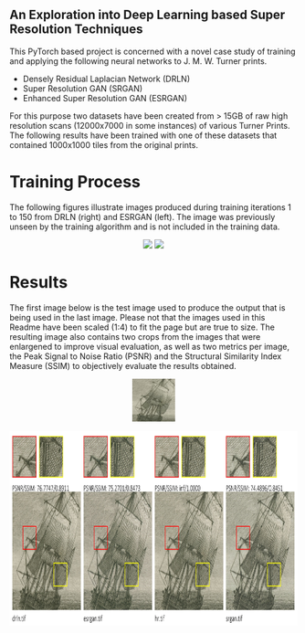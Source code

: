 ## An Exploration into Deep Learning based Super Resolution Techniques

This PyTorch based project is concerned with a novel case study of training and applying the following neural networks to  J. M. W. Turner prints.

* Densely Residual Laplacian Network (DRLN)
* Super Resolution GAN (SRGAN)
* Enhanced Super Resolution GAN (ESRGAN)

For this purpose two datasets have been created from > 15GB of raw high resolution scans (12000x7000 in some instances) of various Turner Prints. The following results have been trained with one of these datasets that contained 1000x1000 tiles from the original prints.

# Training Process

The following figures illustrate images produced during training iterations 1 to 150 from DRLN (right) and ESRGAN (left). The image was previously unseen by the training algorithm and is not included in the training data. 
<p align="center">
  <img src="preview/esrgan_training.gif">
  <img src="preview/drln_training.gif">
</p>

# Results

The first image below is the test image used to produce the output that is being used in the last image. Please not that the images used in this Readme have been scaled (1:4) to fit the page but are true to size.
The resulting image also contains two crops from the images that were enlargened to improve visual evaluation, as well as two metrics per image, the Peak Signal to Noise Ratio (PSNR) and the Structural Similarity Index Measure (SSIM) to objectively evaluate the results obtained.
<p align="center">
  <img height=75 src="preview/lr_img.jpg">
</p>
<p align="center">
  <img height=340 src="preview/detailed_view.jpg">
</p>
